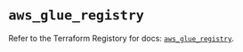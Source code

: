 # `aws_glue_registry`

Refer to the Terraform Registory for docs: [`aws_glue_registry`](https://registry.terraform.io/providers/hashicorp/aws/5.11.0/docs/resources/glue_registry).
